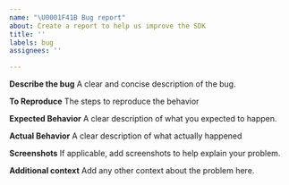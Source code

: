 ```yaml
---
name: "\U0001F41B Bug report"
about: Create a report to help us improve the SDK
title: ''
labels: bug
assignees: ''

---
```


**Describe the bug**
A clear and concise description of the bug.

**To Reproduce**
The steps to reproduce the behavior

**Expected Behavior**
A clear description of what you expected to happen.

**Actual Behavior**
A clear description of what actually happened

**Screenshots**
If applicable, add screenshots to help explain your problem.

**Additional context**
Add any other context about the problem here.